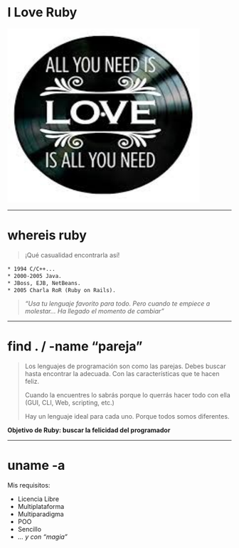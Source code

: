 

# I Love Ruby

![](images/allyouneedislove.png)

---

# whereis ruby

> ¡Qué casualidad encontrarla así!

```
* 1994 C/C++...
* 2000-2005 Java.
* JBoss, EJB, NetBeans.
* 2005 Charla RoR (Ruby on Rails).
```

> _“Usa tu lenguaje favorito para todo.
Pero cuando te empiece a molestar...
Ha llegado el momento de cambiar”_

---

# find . / -name “pareja”

> Los lenguajes de programación son como las parejas. Debes
buscar hasta encontrar la adecuada. Con las características
que te hacen feliz.
>
> Cuando la encuentres lo sabrás porque lo querrás hacer
todo con ella (GUI, CLI, Web, scripting, etc.)
>
> Hay un lenguaje ideal para cada uno. Porque todos somos
diferentes.

**Objetivo de Ruby: buscar la felicidad del programador**

---

# uname -a

Mis requisitos:
* Licencia Libre
* Multiplataforma
* Multiparadigma
* POO
* Sencillo
* _... y con “magia”_
